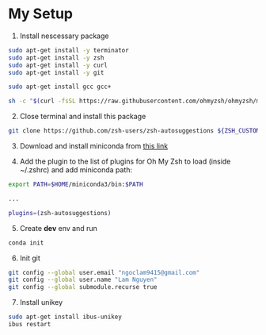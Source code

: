# My Setup
1. Install nescessary package
```sh
sudo apt-get install -y terminator
sudo apt-get install -y zsh
sudo apt-get install -y curl
sudo apt-get install -y git

sudo apt-get install gcc gcc+

sh -c "$(curl -fsSL https://raw.githubusercontent.com/ohmyzsh/ohmyzsh/master/tools/install.sh)"
```

2. Close terminal and install this package

```sh
git clone https://github.com/zsh-users/zsh-autosuggestions ${ZSH_CUSTOM:-~/.oh-my-zsh/custom}/plugins/zsh-autosuggestions
```


3. Download and install miniconda from [this link](https://docs.conda.io/en/latest/miniconda.html)


4. Add the plugin to the list of plugins for Oh My Zsh to load (inside ~/.zshrc) and add miniconda path:
```sh
export PATH=$HOME/miniconda3/bin:$PATH

...

plugins=(zsh-autosuggestions)
```

5. Create **dev** env and run

```sh
conda init
```

6. Init git

```sh
git config --global user.email "ngoclam9415@gmail.com"
git config --global user.name "Lam Nguyen"
git config --global submodule.recurse true
```

7. Install unikey

```sh
sudo apt-get install ibus-unikey
ibus restart
```
